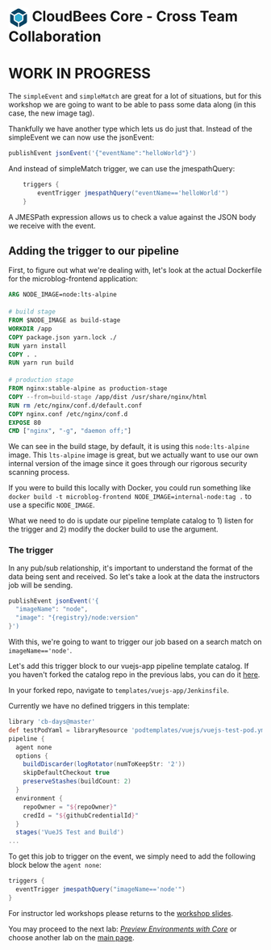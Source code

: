 # <img src="images/cloudbeescore_logo.png" alt="CloudBees Core Logo" width="40" align="top"> CloudBees Core - Cross Team Collaboration

# WORK IN PROGRESS

The `simpleEvent` and `simpleMatch` are great for a lot of situations, but for this workshop we are going to want to be able to pass some data along (in this case, the new image tag).

Thankfully we have another type which lets us do just that. Instead of the simpleEvent we can now use the jsonEvent:

```groovy
publishEvent jsonEvent('{"eventName":"helloWorld"}')
```

And instead of simpleMatch trigger, we can use the jmespathQuery:

```groovy
    triggers {
        eventTrigger jmespathQuery("eventName=='helloWorld'")
    }
```

A JMESPath expression allows us to check a value against the JSON body we receive with the event.

## Adding the trigger to our pipeline

First, to figure out what we're dealing with, let's look at the actual Dockerfile for the microblog-frontend application:

```Dockerfile
ARG NODE_IMAGE=node:lts-alpine

# build stage
FROM $NODE_IMAGE as build-stage
WORKDIR /app
COPY package.json yarn.lock ./
RUN yarn install
COPY . .
RUN yarn run build

# production stage
FROM nginx:stable-alpine as production-stage
COPY --from=build-stage /app/dist /usr/share/nginx/html
RUN rm /etc/nginx/conf.d/default.conf
COPY nginx.conf /etc/nginx/conf.d
EXPOSE 80
CMD ["nginx", "-g", "daemon off;"]
```

We can see in the build stage, by default, it is using this `node:lts-alpine` image. This `lts-alpine` image is great, but we actually want to use our own internal version of the image since it goes through our rigorous security scanning process.

If you were to build this locally with Docker, you could run something like `docker build -t microblog-frontend NODE_IMAGE=internal-node:tag .` to use a specific `NODE_IMAGE`.

What we need to do is update our pipeline template catalog to 1) listen for the trigger and 2) modify the docker build to use the argument.

### The trigger

In any pub/sub relationship, it's important to understand the format of the data being sent and received. So let's take a look at the data the instructors job will be sending. 

```groovy
publishEvent jsonEvent('{
  "imageName": "node",
  "image": "{registry}/node:version"
}')
```

With this, we're going to want to trigger our job based on a search match on `imageName=='node'`.

Let's add this trigger block to our vuejs-app pipeline template catalog. If you haven't forked the catalog repo in the previous labs, you can do it [here](https://github.com/cloudbees-days/pipeline-template-catalog).

In your forked repo, navigate to `templates/vuejs-app/Jenkinsfile`.

Currently we have no defined triggers in this template:

```groovy
library 'cb-days@master'
def testPodYaml = libraryResource 'podtemplates/vuejs/vuejs-test-pod.yml'
pipeline {
  agent none
  options { 
    buildDiscarder(logRotator(numToKeepStr: '2'))
    skipDefaultCheckout true
    preserveStashes(buildCount: 2)
  }
  environment {
    repoOwner = "${repoOwner}"
    credId = "${githubCredentialId}"
  }
  stages('VueJS Test and Build')
...
```

To get this job to trigger on the event, we simply need to add the following block below the `agent none`:

```groovy
triggers {
  eventTrigger jmespathQuery("imageName=='node'")
}
```

For instructor led workshops please returns to the [workshop slides](https://cloudbees-days.github.io/core-rollout-flow-workshop/core/#33).

You may proceed to the next lab: [*Preview Environments with Core*](../core-preview-environment/catalog-templates.md) or choose another lab on the [main page](../../README.md#workshop-labs).